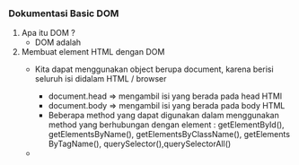 ###  Dokumentasi Basic DOM
1. Apa itu DOM ?
    - DOM adalah
2. Membuat element HTML dengan DOM
    - Kita dapat menggunakan object berupa document, karena berisi seluruh isi didalam HTML / browser
        - document.head => mengambil isi yang berada pada head HTMl
        - document.body => mengambil isi yang berada pada body HTML
        - Beberapa method yang dapat digunakan dalam menggunakan method yang berhubungan dengan element : getElementById(), getElementsByName(), getElementsByClassName(), getElements ByTagName(), querySelector(),querySelectorAll()




    -  